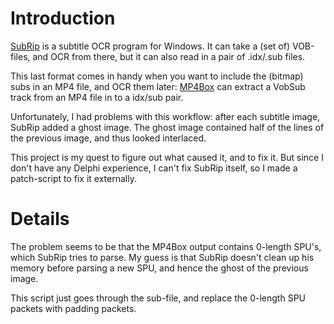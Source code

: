 Introduction
============

[SubRip] is a subtitle OCR program for Windows. It can take a (set of)
VOB-files, and OCR from there, but it can also read in a pair of .idx/.sub
files.

This last format comes in handy when you want to include the (bitmap) subs in
an MP4 file, and OCR them later: [MP4Box] can extract a VobSub track from an
MP4 file in to a idx/sub pair.

Unfortunately, I had problems with this workflow: after each subtitle image,
SubRip added a ghost image. The ghost image contained half of the lines of the
previous image, and thus looked interlaced.

This project is my quest to figure out what caused it, and to fix it. But since
I don't have any Delphi experience, I can't fix SubRip itself, so I made a
patch-script to fix it externally.

[SubRip]: http://subrip.sourceforge.net/
[MP4Box]: https://gpac.wp.mines-telecom.fr/mp4box/


Details
=======

The problem seems to be that the MP4Box output contains 0-length SPU's, which
SubRip tries to parse. My guess is that SubRip doesn't clean up his memory
before parsing a new SPU, and hence the ghost of the previous image.

This script just goes through the sub-file, and replace the 0-length SPU
packets with padding packets.
